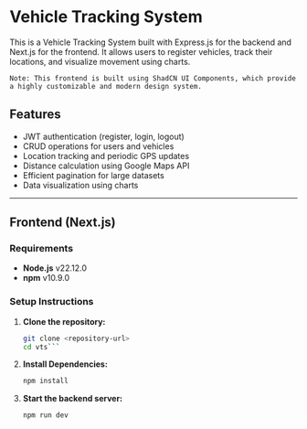 # Vehicle Tracking System

This is a Vehicle Tracking System built with Express.js for the backend and Next.js for the frontend. It allows users to register vehicles, track their locations, and visualize movement using charts.

`Note: This frontend is built using ShadCN UI Components, which provide a highly customizable and modern design system.`

## Features
- JWT authentication (register, login, logout)
- CRUD operations for users and vehicles
- Location tracking and periodic GPS updates
- Distance calculation using Google Maps API
- Efficient pagination for large datasets
- Data visualization using charts

---

## Frontend (Next.js)

### Requirements
- **Node.js** v22.12.0
- **npm** v10.9.0

### Setup Instructions

1. **Clone the repository:**
   ```sh
   git clone <repository-url>
   cd vts```

2. **Install Dependencies:**
    ```sh
    npm install
    ```

3. **Start the backend server:**
    ```sh
    npm run dev
    ```
  

